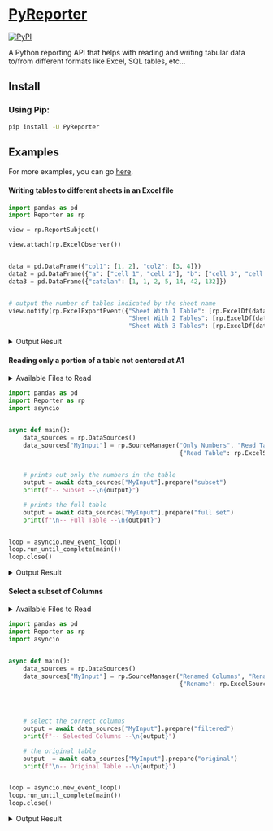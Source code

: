 # [PyReporter](https://github.com/Alex-Au1/PyReporter)
[![PyPI](https://img.shields.io/pypi/v/PyReporter)](https://pypi.org/project/PyReporter)

A Python reporting API that helps with reading and writing tabular data to/from different formats like Excel, SQL tables, etc...


## Install

### Using Pip:
```bash
pip install -U PyReporter
```

## Examples
For more examples, you can go [here](https://github.com/Alex-Au1/PyReporter/tree/main/examples).



#### Writing tables to different sheets in an Excel file

```python
import pandas as pd
import Reporter as rp

view = rp.ReportSubject()

view.attach(rp.ExcelObserver())


data = pd.DataFrame({"col1": [1, 2], "col2": [3, 4]})
data2 = pd.DataFrame({"a": ["cell 1", "cell 2"], "b": ["cell 3", "cell 4"]})
data3 = pd.DataFrame({"catalan": [1, 1, 2, 5, 14, 42, 132]})


# output the number of tables indicated by the sheet name
view.notify(rp.ExcelExportEvent({"Sheet With 1 Table": [rp.ExcelDf(data)],
                                 "Sheet With 2 Tables": [rp.ExcelDf(data), rp.ExcelDf(data2, startcol = 3)],
                                 "Sheet With 3 Tables": [rp.ExcelDf(data), rp.ExcelDf(data2, startcol = 3), rp.ExcelDf(data3, startcol = 6)]} ,"output.xlsx"))

```

<details>
  <summary> Output Result</summary>
    <img width="430" alt="multi_writing2_output1" src="https://user-images.githubusercontent.com/45087631/210030283-c115bd90-d275-434d-bebf-0c8b0df8dc0f.png">
    <img width="419" alt="multi_writing2_output2" src="https://user-images.githubusercontent.com/45087631/210030881-95b756d0-d724-494b-9bdf-50c2acd6b8e2.png">
    <img width="416" alt="multi_writing2_output3" src="https://user-images.githubusercontent.com/45087631/210030885-3e9edebf-a755-49a2-b5e4-bb05d2a5d244.png">

</details>


####  Reading only a portion of a table not centered at A1


<details>
  <summary> Available Files to Read </summary>

  ***input2.xlsx***

  <img width="424" alt="subset_reading_input" src="https://user-images.githubusercontent.com/45087631/210122610-f021696e-019a-482b-ac6e-fd9f94a2f3c5.png">

</details>

```python
import pandas as pd
import Reporter as rp
import asyncio


async def main():
    data_sources = rp.DataSources()
    data_sources["MyInput"] = rp.SourceManager("Only Numbers", "Read Table",
                                               {"Read Table": rp.ExcelSource("input2.xlsx", post_processor = {"full set": rp.DFProcessor(header_row_pos = 1, top = 2, bottom = 7, left = 2, right = 6),
                                                                                                              "subset": rp.DFProcessor(header_row_pos = 1, top = 3, bottom = -1, left = 3, right = -1)})})

    # prints out only the numbers in the table
    output = await data_sources["MyInput"].prepare("subset")
    print(f"-- Subset --\n{output}")

    # prints the full table
    output = await data_sources["MyInput"].prepare("full set")
    print(f"\n-- Full Table --\n{output}")


loop = asyncio.new_event_loop()
loop.run_until_complete(main())
loop.close()

```

<details>
  <summary> Output Result </summary>

  ```
-- Subset --
1 col 2 col 3
3     1     4
4     2     5
5     3     6

-- Full Table --
1       col 1       col 2       col 3       col 4
2  don't read  don't read  don't read  don't read
3  don't read           1           4  don't read
4  don't read           2           5  don't read
5  don't read           3           6  don't read
6  don't read  don't read  don't read  don't read
  ```
</details>


#### Select a subset of Columns

<details>
  <summary> Available Files to Read </summary>

  ***input4.xlsx***

  <img width="539" alt="select_cols_input" src="https://user-images.githubusercontent.com/45087631/210184631-4031bf11-0665-4a79-8c54-f5bbefbf3a21.png">
</details>

```python
import pandas as pd
import Reporter as rp
import asyncio


async def main():
    data_sources = rp.DataSources()
    data_sources["MyInput"] = rp.SourceManager("Renamed Columns", "Rename",
                                               {"Rename": rp.ExcelSource("input4.xlsx",
                                                                          post_processor = {"original": rp.DFProcessor(header_row_pos = 1, top = 2, bottom = 5, left = 1, right = 7),
                                                                                            "filtered": rp.DFProcessor(header_row_pos = 1, top = 2, bottom = 5, left = 1, right = 7,
                                                                                                                       ind_selected_columns = [0, 2], selected_columns = ["select 3", "repeat"])})})

    # select the correct columns
    output = await data_sources["MyInput"].prepare("filtered")
    print(f"-- Selected Columns --\n{output}")

    # the original table
    output  = await data_sources["MyInput"].prepare("original")
    print(f"\n-- Original Table --\n{output}")


loop = asyncio.new_event_loop()
loop.run_until_complete(main())
loop.close()

```

<details>
  <summary> Output Result </summary>

  ```
-- Selected Columns --
1             select 1             select 2             select 3
2                    1                    3                    5
3                    a                    c                    e
4  2019-01-20 00:00:00  2019-01-22 00:00:00  2019-01-24 00:00:00

-- Original Table --
1             select 1       don't select 1             select 2       don't select 2             select 3       don't select 3
2                    1                    2                    3                    4                    5                    6
3                    a                    b                    c                    d                    e                    f
4  2019-01-20 00:00:00  2019-01-21 00:00:00  2019-01-22 00:00:00  2019-01-23 00:00:00  2019-01-24 00:00:00  2019-01-25 00:00:00
  ```
</details>
